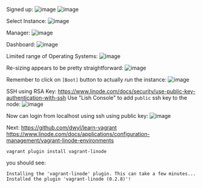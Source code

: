 Signed up:
![image](https://user-images.githubusercontent.com/194400/28494556-052afe86-6f2a-11e7-8b89-e5a456d36c50.png)
![image](https://user-images.githubusercontent.com/194400/28494569-657beba6-6f2a-11e7-8ea6-e626dae58c83.png)

Select Instance:
![image](https://user-images.githubusercontent.com/194400/28494574-773c877e-6f2a-11e7-8e5d-c6bff04fb5dc.png)

Manager:
![image](https://user-images.githubusercontent.com/194400/28494579-86556488-6f2a-11e7-8c8f-b3059ca1dc09.png)

Dashboard:
![image](https://user-images.githubusercontent.com/194400/28494590-b30134ee-6f2a-11e7-9439-05435996f70d.png)

Limited range of Operating Systems:
![image](https://user-images.githubusercontent.com/194400/28494609-3fb1b21a-6f2b-11e7-9448-7a11ebcd6c3b.png)

Re-sizing appears to be pretty straightforward:
![image](https://user-images.githubusercontent.com/194400/28494605-2807bc9a-6f2b-11e7-976b-80d58416e17d.png)

Remember to click on `[Boot]` button to actually _run_ the instance:
![image](https://user-images.githubusercontent.com/194400/28494633-079559c6-6f2c-11e7-94d4-3e5e94d00b8a.png)

SSH using RSA Key:
https://www.linode.com/docs/security/use-public-key-authentication-with-ssh
Use "Lish Console" to add `public` ssh key to the node:
![image](https://user-images.githubusercontent.com/194400/28494679-53a9c292-6f2d-11e7-910f-55a3a6a31b12.png)

Now can login from localhost using ssh using public key:
![image](https://user-images.githubusercontent.com/194400/28494687-a2e9b524-6f2d-11e7-8cdb-b6d4af9dd514.png)

Next: https://github.com/dwyl/learn-vagrant
https://www.linode.com/docs/applications/configuration-management/vagrant-linode-environments
```
vagrant plugin install vagrant-linode
```
you should see:
```
Installing the 'vagrant-linode' plugin. This can take a few minutes...
Installed the plugin 'vagrant-linode (0.2.8)'!
```
